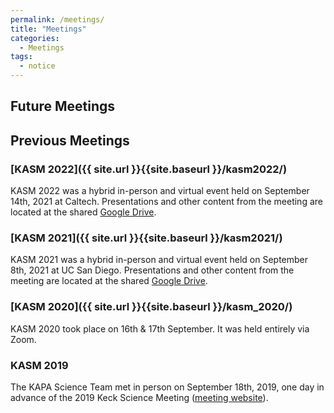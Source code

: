```yaml
---
permalink: /meetings/
title: "Meetings"
categories:
  - Meetings
tags:
  - notice
---
```


## Future Meetings

## Previous Meetings

### [KASM 2022]({{ site.url }}{{site.baseurl }}/kasm2022/)
KASM 2022 was a hybrid in-person and virtual event held on September 14th, 2021 at Caltech.
Presentations and other content from the meeting are located at the shared <a href="https://drive.google.com/drive/folders/1_gg3oRpkLogrgmz2ww4VGKRxPuSldNqc?usp=sharing">Google Drive</a>.

### [KASM 2021]({{ site.url }}{{site.baseurl }}/kasm2021/)
KASM 2021 was a hybrid in-person and virtual event held on September 8th, 2021 at UC San Diego.
Presentations and other content from the meeting are located at the shared <a href="https://drive.google.com/drive/folders/1fH-ze8oiaY658az0unbqLhjzAfCJC_X8?usp=sharing">Google Drive</a>.

### [KASM 2020]({{ site.url }}{{site.baseurl }}/kasm_2020/)
KASM 2020 took place on 16th & 17th September. It was held entirely via Zoom.

### KASM 2019
The KAPA Science Team met in person on September 18th, 2019, one day in advance of the 2019 Keck
Science Meeting (<a href="https://conferences.pa.ucla.edu/kapa-science-meeting-2019/">meeting website</a>).
